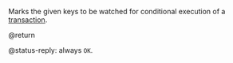 Marks the given keys to be watched for conditional execution of a
[transaction][transactions].

[transactions]: /topics/transactions

@return

@status-reply: always `OK`.

